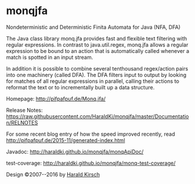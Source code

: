 monqjfa 
=======

Nondeterministic and Deterministic Finita Automata for Java (NFA, DFA)

The Java class library monq.jfa provides fast and flexible text
filtering with regular expressions. In contrast to java.util.regex,
monq.jfa allows a regular expression to be bound to an action that is
automatically called whenever a match is spotted in an input stream.

In addition it is possible to combine several tenthousand regex/action
pairs into one machinery (called DFA). The DFA filters input to output
by looking for matches of all regular expressions in parallel, calling
their actions to reformat the text or to incrementally built up a data
structure.

Homepage: http://pifpafpuf.de/Monq.jfa/

Release Notes:
https://raw.githubusercontent.com/HaraldKi/monqjfa/master/Documentation/RELNOTES

For some recent blog entry of how the speed improved recently, read
http://pifpafpuf.de/2015-11/generated-index.html

Javadoc: http://haraldki.github.io/monqjfa/monqApiDoc/

test-coverage: http://haraldki.github.io/monqjfa/monq-test-coverage/

Design ©2007--2016 by [Harald Kirsch](mailto:pifpafpuf@gmx.de)

